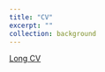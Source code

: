 ```yaml
---
title: "CV"
excerpt: ""
collection: background
---
```


[Long CV](https://drive.google.com/file/d/13u4LRIMt7QSKk-3_2sS3rlv-xrPtoVqs/view?usp=sharing)